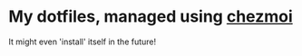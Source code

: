 # My dotfiles, managed using [chezmoi](https://chezmoi.io)
It might even 'install' itself in the future!
